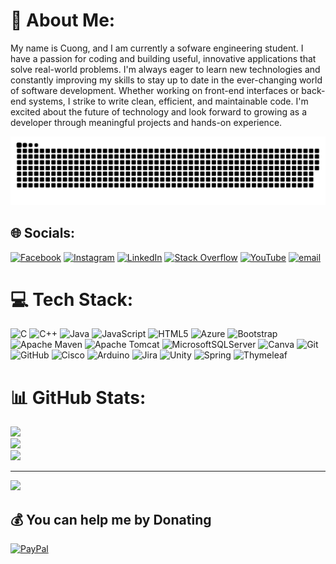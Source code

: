 # 💫 About Me:
My name is Cuong, and I am currently a sofware engineering student. I have a passion for coding and building useful, innovative applications that solve real-world problems. I'm always eager to learn new technologies and constantly improving my skills to stay up to date in the ever-changing world of software development. Whether working on front-end interfaces or back-end systems, I strike to write clean, efficient, and maintainable code. I'm excited about the future of technology and look forward to growing as a developer through meaningful projects and hands-on experience.

![snake gif](https://github.com/chi-cuongg/chi-cuongg/blob/output/github-snake-dark.svg)

## 🌐 Socials:
[![Facebook](https://img.shields.io/badge/Facebook-%231877F2.svg?logo=Facebook&logoColor=white)](https://facebook.com/https://www.facebook.com/daochicuong.1603) [![Instagram](https://img.shields.io/badge/Instagram-%23E4405F.svg?logo=Instagram&logoColor=white)](https://instagram.com/https://www.instagram.com/cuongg_1603/) [![LinkedIn](https://img.shields.io/badge/LinkedIn-%230077B5.svg?logo=linkedin&logoColor=white)](https://linkedin.com/in/https://www.linkedin.com/in/daochicuong/) [![Stack Overflow](https://img.shields.io/badge/-Stackoverflow-FE7A16?logo=stack-overflow&logoColor=white)](https://stackoverflow.com/users/https://stackoverflow.com/users/30660163/%c4%90%c3%a0o-ch%c3%ad-c%c6%b0%e1%bb%9dng) [![YouTube](https://img.shields.io/badge/YouTube-%23FF0000.svg?logo=YouTube&logoColor=white)](https://youtube.com/@https://www.youtube.com/@Cuong1603) [![email](https://img.shields.io/badge/Email-D14836?logo=gmail&logoColor=white)](mailto:cuong16032005@gmail.com) 

# 💻 Tech Stack:
![C](https://img.shields.io/badge/c-%2300599C.svg?style=plastic&logo=c&logoColor=white) ![C++](https://img.shields.io/badge/c++-%2300599C.svg?style=plastic&logo=c%2B%2B&logoColor=white) ![Java](https://img.shields.io/badge/java-%23ED8B00.svg?style=plastic&logo=openjdk&logoColor=white) ![JavaScript](https://img.shields.io/badge/javascript-%23323330.svg?style=plastic&logo=javascript&logoColor=%23F7DF1E) ![HTML5](https://img.shields.io/badge/html5-%23E34F26.svg?style=plastic&logo=html5&logoColor=white) ![Azure](https://img.shields.io/badge/azure-%230072C6.svg?style=plastic&logo=microsoftazure&logoColor=white) ![Bootstrap](https://img.shields.io/badge/bootstrap-%238511FA.svg?style=plastic&logo=bootstrap&logoColor=white) ![Apache Maven](https://img.shields.io/badge/Apache%20Maven-C71A36?style=plastic&logo=Apache%20Maven&logoColor=white) ![Apache Tomcat](https://img.shields.io/badge/apache%20tomcat-%23F8DC75.svg?style=plastic&logo=apache-tomcat&logoColor=black) ![MicrosoftSQLServer](https://img.shields.io/badge/Microsoft%20SQL%20Server-CC2927?style=plastic&logo=microsoft%20sql%20server&logoColor=white) ![Canva](https://img.shields.io/badge/Canva-%2300C4CC.svg?style=plastic&logo=Canva&logoColor=white) ![Git](https://img.shields.io/badge/git-%23F05033.svg?style=plastic&logo=git&logoColor=white) ![GitHub](https://img.shields.io/badge/github-%23121011.svg?style=plastic&logo=github&logoColor=white) ![Cisco](https://img.shields.io/badge/cisco-%23049fd9.svg?style=plastic&logo=cisco&logoColor=black) ![Arduino](https://img.shields.io/badge/-Arduino-00979D?style=plastic&logo=Arduino&logoColor=white) ![Jira](https://img.shields.io/badge/jira-%230A0FFF.svg?style=plastic&logo=jira&logoColor=white) ![Unity](https://img.shields.io/badge/unity-%23000000.svg?style=plastic&logo=unity&logoColor=white) ![Spring](https://img.shields.io/badge/spring-%236DB33F.svg?style=plastic&logo=spring&logoColor=white) ![Thymeleaf](https://img.shields.io/badge/Thymeleaf-%23005C0F.svg?style=plastic&logo=Thymeleaf&logoColor=white)
# 📊 GitHub Stats:
![](https://github-readme-stats.vercel.app/api?username=chi-cuongg&theme=transparent&hide_border=true&include_all_commits=false&count_private=false)<br/>
![](https://nirzak-streak-stats.vercel.app/?user=chi-cuongg&theme=transparent&hide_border=true)<br/>
![](https://github-readme-stats.vercel.app/api/top-langs/?username=chi-cuongg&theme=transparent&hide_border=true&include_all_commits=false&count_private=false&layout=compact)

---
[![](https://visitcount.itsvg.in/api?id=chi-cuongg&icon=0&color=0)](https://visitcount.itsvg.in)

  ## 💰 You can help me by Donating
  [![PayPal](https://img.shields.io/badge/PayPal-00457C?style=for-the-badge&logo=paypal&logoColor=white)](https://paypal.me/DaoChiCuong) 

  
<!--
**chi-cuongg/chi-cuongg** is a ✨ _special_ ✨ repository because its `README.md` (this file) appears on your GitHub profile.

Here are some ideas to get you started:

- 🔭 I’m currently working on ...
- 🌱 I’m currently learning ...
- 👯 I’m looking to collaborate on ...
- 🤔 I’m looking for help with ...
- 💬 Ask me about ...
- 📫 How to reach me: ...
- 😄 Pronouns: ...
- ⚡ Fun fact: ...
-->
